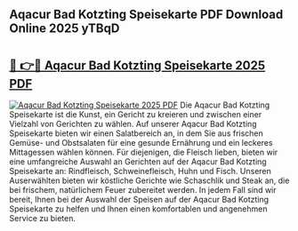 ## Aqacur Bad Kotzting Speisekarte PDF Download Online 2025 yTBqD

# <h2><a href="http://gc8chl0.nevu.top/?p=Aqacur+Bad+Kotzting+Speisekarte">🔗 👉🔴 Aqacur Bad Kotzting Speisekarte 2025 PDF</a></h2>

[![Aqacur Bad Kotzting Speisekarte 2025 PDF](https://i.imgur.com/dBaPXMq.png)](http://gc8chl0.nevu.top/?p=Aqacur+Bad+Kotzting+Speisekarte)
Die Aqacur Bad Kotzting Speisekarte ist die Kunst, ein Gericht zu kreieren und zwischen einer Vielzahl von Gerichten zu wählen. Auf unserer Aqacur Bad Kotzting Speisekarte bieten wir einen Salatbereich an, in dem Sie aus frischen Gemüse- und Obstsalaten für eine gesunde Ernährung und ein leckeres Mittagessen wählen können. Für diejenigen, die Fleisch lieben, bieten wir eine umfangreiche Auswahl an Gerichten auf der Aqacur Bad Kotzting Speisekarte an: Rindfleisch, Schweinefleisch, Huhn und Fisch. Unseren Auserwählten bieten wir köstliche Gerichte wie Schaschlik und Steak an, die bei frischem, natürlichem Feuer zubereitet werden. In jedem Fall sind wir bereit, Ihnen bei der Auswahl der Speisen auf der Aqacur Bad Kotzting Speisekarte zu helfen und Ihnen einen komfortablen und angenehmen Service zu bieten.
